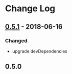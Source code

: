 # Change Log

## [0.5.1] - 2018-06-16
### Changed
- upgrade devDependencies


## 0.5.0


[0.5.1]: https://github.com/aaharu/gifken/compare/0.5.0...0.5.1
